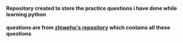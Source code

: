 #### Repository created to store the practice questions i have done while learning python
#### questions are from [zhiwehu's repository](https://github.com/zhiwehu/Python-programming-exercises) which contains all these questions
